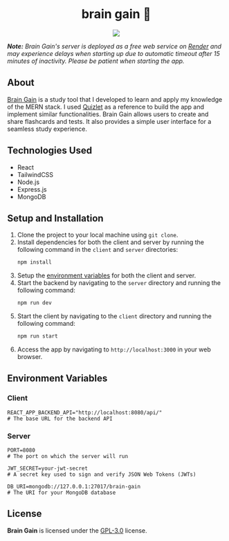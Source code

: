 ## <h1 align="center">brain gain 📝</h1>

<div align="center"><img src="https://res.cloudinary.com/dl2vomrrr/image/upload/v1682009661/brain-gain-preview_pprkco.gif"/></div>

**_Note:_** _Brain Gain's server is deployed as a free web service on [Render](https://render.com/docs/free) and may experience delays when starting up due to automatic timeout after 15 minutes of inactivity. Please be patient when starting the app._

## About

[Brain Gain](https://braingain.vercel.app/) is a study tool that I developed to learn and apply my knowledge of the MERN stack. I used [Quizlet](https://quizlet.com/) as a reference to build the app and implement similar functionalities. Brain Gain allows users to create and share flashcards and tests. It also provides a simple user interface for a seamless study experience.

## Technologies Used

-   React
-   TailwindCSS
-   Node.js
-   Express.js
-   MongoDB

## Setup and Installation

1. Clone the project to your local machine using `git clone`.
2. Install dependencies for both the client and server by running the following command in the `client` and `server` directories:
    ```bash
    npm install
    ```
3. Setup the [environment variables](#environment-variables) for both the client and server.
4. Start the backend by navigating to the `server` directory and running the following command:
    ```bash
    npm run dev
    ```
5. Start the client by navigating to the `client` directory and running the following command:
    ```bash
    npm run start
    ```
6. Access the app by navigating to `http://localhost:3000` in your web browser.

## Environment Variables

<div id="environment-variables">

### Client

```
REACT_APP_BACKEND_API="http://localhost:8080/api/"
# The base URL for the backend API
```

### Server

```
PORT=8080
# The port on which the server will run

JWT_SECRET=your-jwt-secret
# A secret key used to sign and verify JSON Web Tokens (JWTs)

DB_URI=mongodb://127.0.0.1:27017/brain-gain
# The URI for your MongoDB database
```

</div>

## License

**Brain Gain** is licensed under the [GPL-3.0](https://github.com/ajmsjy/brain-gain/blob/main/LICENSE) license.
